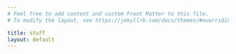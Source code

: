 ```yaml
---
# Feel free to add content and custom Front Matter to this file.
# To modify the layout, see https://jekyllrb.com/docs/themes/#overriding-theme-defaults

title: stuff
layout: default
---
```

